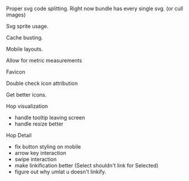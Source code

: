 Proper svg code splitting. Right now bundle has every single svg. (or cull images)

Svg sprite usage.

Cache busting.

Mobile layouts.

Allow for metric measurements

Favicon

Double check icon attribution

Get better icons.

Hop visualization
- handle tooltip leaving screen
- handle resize better

Hop Detail
- fix button styling on mobile
- arrow key interaction
- swipe interaction
- make linkification better (Select shouldn't link for Selected)
- figure out why umlat u doesn't linkify.